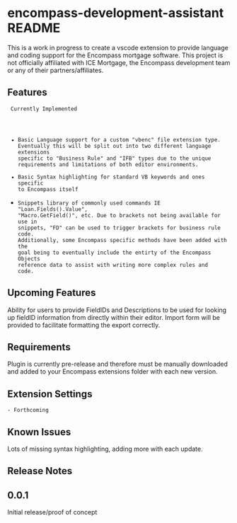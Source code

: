 # encompass-development-assistant README

This is a work in progress to create a vscode extension to provide language and coding support for the Encompass mortgage software. This project is not officially affiliated with ICE Mortgage, the Encompass development team or any of their partners/affiliates.

## Features

<code> Currently Implemented
- Basic Language support for a custom "vbenc" file extension type. Eventually this will be split out into two different language extensions specific to "Business Rule" and "IFB" types due to the unique requirements and limitations of both editor environments. <br>
- Basic Syntax highlighting for standard VB keywords and ones specific to Encompass itself <br>
- Snippets library of commonly used commands IE "Loan.Fields().Value", "Macro.GetField()", etc. Due to brackets not being available for use in snippets, "FD" can be used to trigger brackets for business rule code. Additionally, some Encompass specific methods have been added with the goal being to eventually include the entirty of the Encompass Objects reference data to assist with writing more complex rules and code.</code>

## Upcoming Features
Ability for users to provide FieldIDs and Descriptions to be used for looking up fieldID information from directly within their editor. Import form will be provided to facilitate formatting the export correctly.

## Requirements

Plugin is currently pre-release and therefore must be manually downloaded and added to your Encompass extensions folder with each new version.

## Extension Settings

    - Forthcoming

## Known Issues

Lots of missing syntax highlighting, adding more with each update.

## Release Notes

## 0.0.1 
Initial release/proof of concept

